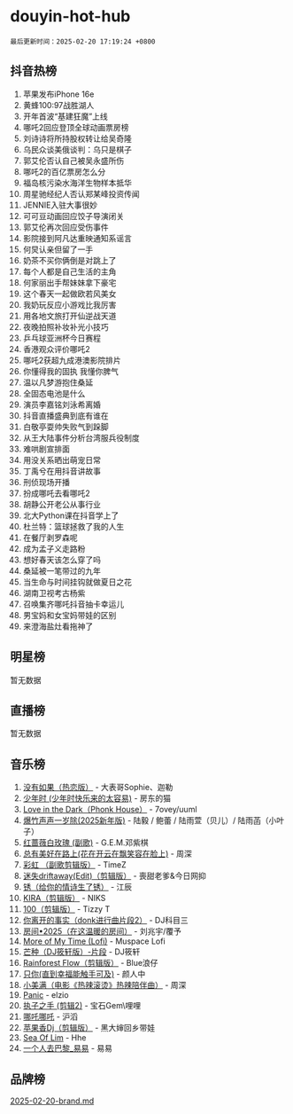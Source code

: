 # douyin-hot-hub

`最后更新时间：2025-02-20 17:19:24 +0800`

## 抖音热榜

1. 苹果发布iPhone 16e
1. 黄蜂100:97战胜湖人
1. 开年首波“基建狂魔”上线
1. 哪吒2回应登顶全球动画票房榜
1. 刘诗诗将所持股权转让给吴奇隆
1. 乌民众谈美俄谈判：乌只是棋子
1. 郭艾伦否认自己被吴永盛所伤
1. 哪吒2的百亿票房怎么分
1. 福岛核污染水海洋生物样本抵华
1. 周星驰经纪人否认郑某峰投资传闻
1. JENNIE入驻大事很妙
1. 可可豆动画回应饺子导演闭关
1. 郭艾伦再次回应受伤事件
1. 影院接到阿凡达重映通知系谣言
1. 何炅认亲但留了一手
1. 奶茶不买你俩倒是对跳上了
1. 每个人都是自己生活的主角
1. 何家丽出手帮妹妹拿下豪宅
1. 这个春天一起做欧若风美女
1. 我奶玩反应小游戏比我厉害
1. 用各地文旅打开仙逆战天道
1. 夜晚拍照补妆补光小技巧
1. 乒乓球亚洲杯今日赛程
1. 香港观众评价哪吒2
1. 哪吒2获超九成港澳影院排片
1. 你懂得我的固执 我懂你脾气
1. 温以凡梦游抱住桑延
1. 全固态电池是什么
1. 演员李嘉铭刘泳希离婚
1. 抖音直播盛典到底有谁在
1. 白敬亭耍帅失败气到跺脚
1. 从王大陆事件分析台湾服兵役制度
1. 难哄剧宣排面
1. 用没关系晒出萌宠日常
1. 丁禹兮在用抖音讲故事
1. 刑侦现场开播
1. 扮成哪吒去看哪吒2
1. 胡静公开老公从事行业
1. 北大Python课在抖音学上了
1. 杜兰特：篮球拯救了我的人生
1. 在餐厅剥罗森呢
1. 成为孟子义走路粉
1. 想好春天该怎么穿了吗
1. 桑延被一笔带过的九年
1. 当生命与时间挂钩就做夏日之花
1. 湖南卫视考古杨紫
1. 召唤集齐哪吒抖音抽卡幸运儿
1. 男宝妈和女宝妈带娃的区别
1. 来澄海盐灶看拖神了

## 明星榜

暂无数据

## 直播榜

暂无数据

## 音乐榜

1. [没有如果（热恋版）](https://sf6-cdn-tos.douyinstatic.com/obj/tos-cn-ve-2774/o4iETqbxIThtCXlBeV0DfAhZsbCFGhagYupnMx) - 大表哥Sophie、迦勒
1. [少年时 (少年时快乐来的太容易)](https://sf5-hl-cdn-tos.douyinstatic.com/obj/tos-cn-ve-2774/oM3aqeIqMA4zGllMG0eIF3CgQD1LIWWeO3b40B) - 房东的猫
1. [Love in the Dark（Phonk House）](https://sf5-hl-cdn-tos.douyinstatic.com/obj/tos-cn-ve-2774/oIVPxCfsCoYJAJZmt0g8QmFElce9InjXDqAyBR) - 7ovey/uuml
1. [爆竹声声一岁除(2025新年版)](https://sf5-hl-cdn-tos.douyinstatic.com/obj/tos-cn-ve-2774/ogeekoMkrSGH6OoIc7LfpQKfMkFWYAKfdINA1V) - 陆毅 / 鲍蕾 / 陆雨萱（贝儿）/ 陆雨菡（小叶子）
1. [红蔷薇白玫瑰 (副歌)](https://sf5-hl-cdn-tos.douyinstatic.com/obj/tos-cn-ve-2774/oIeiDfeyaEFgM7bXBJMAFCXFInztFks3JDWhx9) - G.E.M.邓紫棋
1. [总有美好在路上(花在开云在飘笑容在脸上)](https://sf5-hl-cdn-tos.douyinstatic.com/obj/tos-cn-ve-2774/oU5u7NwtfBIvaNhoQBszOvAlRiAoiWAVVyBMq4) - 周深
1. [彩虹 （副歌剪辑版）](https://sf5-hl-cdn-tos.douyinstatic.com/obj/tos-cn-ve-2774/66e0979fd8cb445a8a1813a9277d4696) - TimeZ
1. [迷失driftaway(Edit)（剪辑版）](https://sf5-hl-cdn-tos.douyinstatic.com/obj/tos-cn-ve-2774/ogaa1xGNeFO6FCaMgO8PzzAceEI4fBLDMi15H3) - 喪甜老爹&今日网抑
1. [锈（给你的情诗生了锈）](https://sf5-hl-cdn-tos.douyinstatic.com/obj/tos-cn-ve-2774/o8a1PBtVqIYbPEGK6e5A4egedVMdm3fCIz6bbE) - 江辰
1. [KIRA（剪辑版）](https://sf5-hl-cdn-tos.douyinstatic.com/obj/tos-cn-ve-2774/o0Bq3TvdHqOfzihWrHyABMociuMA3Inwsbx9Wi) - NIKS
1. [100（剪辑版）](https://sf5-hl-cdn-tos.douyinstatic.com/obj/tos-cn-ve-2774/oMYwtGyenWApgFhmBjFEgLDatpCZXz7MIGfBCs) - Tizzy T
1. [你离开的事实（donk进行曲片段2）](https://sf5-hl-cdn-tos.douyinstatic.com/obj/tos-cn-ve-2774/oYbTglI7EAnwfnMsTI75eUbV4bPGeLkePQafur) - DJ科目三
1. [房间•2025（在这温暖的房间）](https://sf6-cdn-tos.douyinstatic.com/obj/tos-cn-ve-2774/oMzJcnT8BgIetASeBfwfEeBQVNfACiCifhfZP7g) - 刘兆宇/覆予
1. [More of My Time (Lofi)](https://sf5-hl-cdn-tos.douyinstatic.com/obj/tos-cn-ve-2774/oYExObgmbCQ1vXsegnZjJ6BAaDBQetNiGLEo7a) - Muspace Lofi
1. [芒种（DJ筱轩版）-片段](https://sf5-hl-cdn-tos.douyinstatic.com/obj/tos-cn-ve-2774/ooJsZrIeBfMQ0z1n24wO3g6Ged9W0YffmogAVE) - DJ筱轩
1. [Rainforest Flow（剪辑版）](https://sf5-hl-cdn-tos.douyinstatic.com/obj/tos-cn-ve-2774/o82ZpjE8IjV4PcDft5nvUtgQDfCyFAMO7BbniY) - Blue浪仔
1. [只你(直到幸福能触手可及)](https://sf5-hl-cdn-tos.douyinstatic.com/obj/tos-cn-ve-2774/o0lBkRDzFTeaVSUz3ZZSCBVtZ5DIMQGfgmEAuE) - 颜人中
1. [小美满（电影《热辣滚烫》热辣陪伴曲）](https://sf3-cdn-tos.douyinstatic.com/obj/tos-cn-ve-2774/o0GAn2lSgfZIDUgtevCGDQYnFg4CwnrBaxbTZL) - 周深
1. [Panic](https://sf5-hl-cdn-tos.douyinstatic.com/obj/tos-cn-ve-2774/oAmDmzQbIEdf8xCAjOntKDYBCMvBN5RfgCWF4Z) - elzio
1. [执子之手 (剪辑2)](https://sf5-hl-cdn-tos.douyinstatic.com/obj/tos-cn-ve-2774/oUoZLQjCc31XzqsBnBQUNgeKtYPBcgbFDwtfcu) - 宝石Gem\哩哩
1. [哪吒哪吒](https://sf5-hl-cdn-tos.douyinstatic.com/obj/tos-cn-ve-2774/oUkQCgCDnBanFehFEFQDxCQntAOIfp9gyZYFVo) - 沪滔
1. [苹果香Dj（剪辑版）](https://sf5-hl-cdn-tos.douyinstatic.com/obj/tos-cn-ve-2774/oEeIEQbYGAOspCTRAIeYF4Ok8LgZ8NBaRe4ztR) - 黑大婶回乡带娃
1. [Sea Of Lim](https://sf5-hl-cdn-tos.douyinstatic.com/obj/tos-cn-ve-2774/oIWFJ2IQh9BiwiNrlHsb7rf82ZBbgABM3QPzYZ) - Hhe
1. [一个人去巴黎_易易](https://sf5-hl-cdn-tos.douyinstatic.com/obj/tos-cn-ve-2774/okIXMCA0ZWZlCbDnuFaVfW7ySiitEEEgCf1IB3) - 易易

## 品牌榜

[2025-02-20-brand.md](2025-02-20-brand.md)
